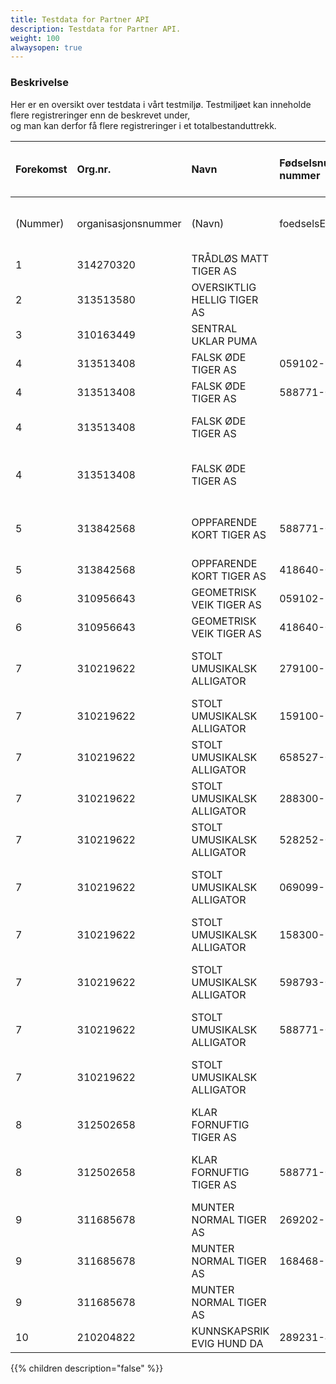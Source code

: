 ```yaml
---
title: Testdata for Partner API
description: Testdata for Partner API.
weight: 100
alwaysopen: true
---
```

### Beskrivelse
Her er en oversikt over testdata i vårt testmiljø. Testmiljøet kan inneholde flere registreringer enn de beskrevet under,  
og man kan derfor få flere registreringer i et totalbestanduttrekk.


|Forekomst|Org.nr.|Navn|Fødselsnummer/D-nummer|Fødselsdato|Fornavn|Mellomnavn|Etternavn|Fullt navn|Er død?|Statsborgerskap|Bostedsland|Posisjontype Eier|Størrelseintervall|Grunnlag|Posisjontype Kontroll|Størrelseintervall|Grunnlag|Posisjontype Rett til å utpeke/avsette styre|Grunnlag|Kan ikke identifisere flere reelle rettighetshavere|Har ikke reelle rettighetshavere, norsk eier|Har ikke reelle rettighetshavere, utenlandsk eier|Offentlig virksomhet eier over 75 %|Utenlandsk virksomhet|Kan ikke identifisere reelle rettighetshavere|Kontroll på annen måte|Beskrivelse kontroll på annen måte|Unntatt innsyn|
|:----|:----|:----|:---------------------|:----|:----|:----|:----|:----|:----|:----|:----|:----|:----|:----|:----|:----|:----|:----|:----|:----|:----|:----|:----|:----|:----|:----|:----|:----|
|(Nummer)|organisasjonsnummer|(Navn)| foedselsEllerDNummer |foedselsdato| "fornavn"|"mellomnavn"| "etternavn"| "fulltNavn"|erDoed| "statsborgerskap"|Bostedsland|posisjontype.eier|stoerrelseIntervall| "grunnlag"|posisjontype.kont|stoerrelseIntervall| "grunnlag"|posisjontype.ruas| "grunnlag"|reellerettighetshaverestatus.nrki|reellerettighetshaverestatus.rknv|reellerettighetshaverestatus.rkuv|(Offentlig virksomhet eier over 75 %)|(Utenlandsk virksomhet)|reellerettighetshaverestatus.irki|posisjontype.anne|beskrivelseAnnenMaate|erUnntattFraInnsyn|
|1|314270320|TRÅDLØS MATT TIGER AS|                      | | | | | | | | | | | | | | | | | | | | | |SANN| | | |
|2|313513580|OVERSIKTLIG HELLIG TIGER AS|                      | | | | | | | | | | | | | | | | | |SANN| |SANN| | | | | |
|3|310163449|SENTRAL UKLAR PUMA|                      | | | | | | | | | | | | | | | | | | |SANN|SANN|SANN| | | | |
|4|313513408|FALSK ØDE TIGER AS| 059102-98382         | |STOLT EFFEKTIV|null|PARASOLL| |USANN|Norge, Mexico|Norge	|SANN|50-74,99 %|Direkte, Indirekte| | | | | | | | | | | | | | |
|4|313513408|FALSK ØDE TIGER AS| 588771-02163         | |MINIMALISTISK|null|HANDLELISTE| |USANN|Montserrat|Norge	| | | |SANN|75-100 %|Direkte, Indirekte| | | | | | | | | | | |
|4|313513408|FALSK ØDE TIGER AS|                      |01.12.1983| | | |TOM NELSON| |Sverige|Sverige| | | | | | |SANN|Enighet eller avtale| | | | | | | | | |
|4|313513408|FALSK ØDE TIGER AS|                      |24.03.1983| | | |GILL BATES| |Tyskland, USA, Sverige|USA| | | | | | | | | | | | | | |SANN|Forklaring på hvilken innflytelse rettighetshaveren har - annen måte.| |
|5|313842568|OPPFARENDE KORT TIGER AS| 588771-02163         | |MINIMALISTISK|null|HANDLELISTE| |USANN|Montserrat|Sverige|SANN|50-74,99 %|Direkte, Indirekte|SANN|75-100 %|Direkte, Enighet eller avtale| | | | | | | | | | | |
|5|313842568|OPPFARENDE KORT TIGER AS| 418640-00647         | |HEVNGJERRIG|null|SERVIETT| |USANN|Norge	|Sverige|SANN|25,01-49,99 %|Indirekte| | | | | | | | | | | | | | |
|6|310956643|GEOMETRISK VEIK TIGER AS| 059102-98382         | |STOLT EFFEKTIV|null|STOLT EFFEKTIV PARASOLL| |USANN|Norge, Mexico|Norge	|SANN|50-74,99 %|Direkte| | | | | |SANN| | | | | | | | |
|6|310956643|GEOMETRISK VEIK TIGER AS| 418640-00647         | |HEVNGJERRIG|null|SERVIETT| |USANN|Norge	|Norge	|SANN|25,01-49,99 %|Indirekte| | | | | |SANN| | | | | | | | |
|7|310219622|STOLT UMUSIKALSK ALLIGATOR| 279100-96945         | |AKROBATISK DRIFTIG MOR DESIMAL|null|DESIMAL| |USANN|Norge, Kambodsja|Sverige| | | |SANN|50-74,99 %|Direkte, Enighet eller avtale| | |SANN| | | | | | | | |
|7|310219622|STOLT UMUSIKALSK ALLIGATOR| 159100-98079         | |KOMPATIBEL GJESTFRI|null|KOMPATIBEL GJESTFRI NIESE| |USANN|Norge, Finland|Storbritannia|SANN|25,01%-49,99%|Indirekte| | | | | |SANN| | | | | | | | |
|7|310219622|STOLT UMUSIKALSK ALLIGATOR| 658527-00291         | |GOD FORVENTNING|null|GOD FORVENTNING| |USANN|Norge|Sverige| | | | | | |SANN|Enighet eller avtale|SANN| | | | | | | | |
|7|310219622|STOLT UMUSIKALSK ALLIGATOR| 288300-97890         | |SLAPP HYGGELIG|null|VALMUE| |USANN|Norge, Sveits|Storbritannia|SANN|25,01%-49,99%|Direkte| | | | | |SANN| | | | | | | | |
|7|310219622|STOLT UMUSIKALSK ALLIGATOR| 528252-00223         | |SORGLØS EKSAKT|null|STRØMPEBUKSE| |USANN|Norge|Storbritannia| | | | | | | | |SANN| | | | | |SANN|TEST - Posisjon kontroll på en annen måte| |
|7|310219622|STOLT UMUSIKALSK ALLIGATOR| 069099-97850         | |HYPPIG STANDHAFTIG|INNDELING|EDDERKOPP| |USANN|Norge, Honduras|Sverige|SANN|50-74,99 %|Direkte, Indirekte|SANN|75-100 %|Direkte, Enighet eller avtale| | |SANN| | | | | |SANN|TEST - TEST - TEST - TEST| |
|7|310219622|STOLT UMUSIKALSK ALLIGATOR| 158300-97489         | |LITEN MOBIL|null|GASSPEDAL| |USANN|Norge, Estland|Storbritannia| | | |SANN|25,01%-49,99%|Indirekte| | |SANN| | | | | | | | |
|7|310219622|STOLT UMUSIKALSK ALLIGATOR| 598793-00422         | |INTERNASJONAL EVENTYRLIG|KELNER|KLAPPSTOL| |USANN|Norge|Sverige| | | |SANN|75-100 %|Indirekte, Enighet eller avtale| | |SANN| | | | | | | | |
|7|310219622|STOLT UMUSIKALSK ALLIGATOR| 588771-02163         | |MINIMALISTISK|null|HANDLELISTE| |USANN|Montserrat|Sverige|SANN|25,01%-49,99%|Indirekte| | | | | |SANN| | | | | | | | |
|7|310219622|STOLT UMUSIKALSK ALLIGATOR|                      |04.04.2004| | | |Test Hansen| |Sverige, Storbritannia|Sverige| | | |SANN|75-100 %|Indirekte, Enighet eller avtale| | |SANN| | | | | | | |SANN|
|8|312502658|KLAR FORNUFTIG TIGER AS|                      |24.03.1983| | | |GILL BATES| |Tyskland, USA, Sverige|USA|SANN|25,01%-49,99%|Direkte|SANN|75-100 %|Direkte, Indirekte| | | | | | | | | | | |
|8|312502658|KLAR FORNUFTIG TIGER AS| 588771-02163         | |ORANSJE|null|BALLONG| |USANN|Norge	|Sverige|SANN|25,01%-49,99%|Direkte|SANN|50-74,99 %|Direkte, Enighet eller avtale| | | | | | | | | | | |
|9|311685678|MUNTER NORMAL TIGER AS| 269202-96504         | |KORT FORNØYD|DEIG|SKYVEDØR| |USANN|Norge, Uruguay|Norge| | | | | | |SANN|Enighet eller avtale| | | | | | | | | |
|9|311685678|MUNTER NORMAL TIGER AS| 168468-95403         | |TØFF|null|TØFF SYSTEM| |USANN|Norge|Sverige|SANN|25,01%-49,99%|Indirekte| | | | | | | | | | | | | | |
|9|311685678|MUNTER NORMAL TIGER AS|                      |04.04.2004| | | |Karl Gustav Medelsvensson| |Sverige, Sveits|Sverige| | | | | | | | | | | | | | |SANN|TEST - Posisjon kontroll på en annen måte.|SANN|
|10|210204822|KUNNSKAPSRIK EVIG HUND DA| 289231-48452         | |BESTEMT|null|PLASMA| |USANN|Norge	|Sverige|SANN|75-100 %|Direkte| | | | | |SANN| | | | | | | | |

{{% children description="false" %}}
